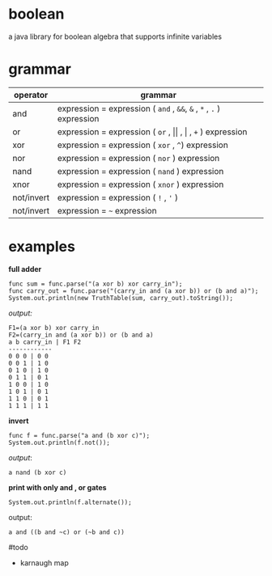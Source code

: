 # boolean

a java library for boolean algebra that supports infinite variables

# grammar

| operator   | grammar
| ---------- | ----------------------------------------------------------- |
| and        | expression = expression ( ```and``` , ```&&```, ```&``` , ```*``` , ```.``` ) expression |
| or         | expression = expression ( ```or``` , &#124;&#124; , &#124; , ```+``` ) expression|
| xor        | expression = expression ( ```xor```  , ```^```) expression |
| nor        | expression = expression ( ```nor``` ) expression  |
| nand       | expression = expression ( ```nand``` ) expression |
| xnor       | expression = expression ( ```xnor``` )  expression |
| not/invert | expression = expression ( ```!``` , ```'``` ) |
| not/invert | expression = ```~``` expression |

# examples
**full adder**
```
func sum = func.parse("(a xor b) xor carry_in");
func carry_out = func.parse("(carry_in and (a xor b)) or (b and a)");
System.out.println(new TruthTable(sum, carry_out).toString());
```
*output:*
```
F1=(a xor b) xor carry_in
F2=(carry_in and (a xor b)) or (b and a)
a b carry_in | F1 F2
------------
0 0 0 | 0 0
0 0 1 | 1 0
0 1 0 | 1 0
0 1 1 | 0 1
1 0 0 | 1 0
1 0 1 | 0 1
1 1 0 | 0 1
1 1 1 | 1 1
```

**invert**
```
func f = func.parse("a and (b xor c)");
System.out.println(f.not());
```
*output*:

`a nand (b xor c)`


**print with only and , or gates**

`System.out.println(f.alternate());`

output:

`a and ((b and ~c) or (~b and c))`


#todo

- karnaugh map

